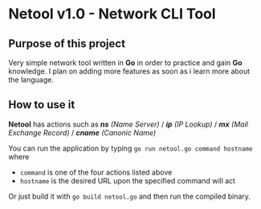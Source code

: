 # Netool v1.0 - Network CLI Tool

## **Purpose of this project**

Very simple network tool written in **Go** in order to practice and gain **Go** knowledge. I plan on adding more features as soon as i learn more about the language.

## **How to use it**

**Netool** has actions such as _**ns** (Name Server)_ / _**ip** (IP Lookup)_ / _**mx** (Mail Exchange Record)_ / _**cname** (Canonic Name)_

You can run the application by typing `go run netool.go command hostname` where 
* `command` is one of the four actions listed above
* `hostname` is the desired URL upon the specified command will act 


Or just build it with `go build netool.go` and then run the compiled binary.



